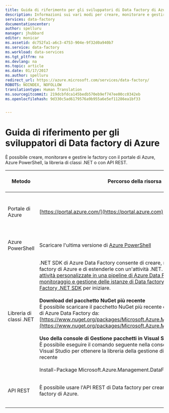 ```yaml
---
title: Guida di riferimento per gli sviluppatori di Data factory di Azure
description: Informazioni sui vari modi per creare, monitorare e gestire data factory di Azure
services: data-factory
documentationcenter: 
author: spelluru
manager: jhubbard
editor: monicar
ms.assetid: dc752fa1-a6c3-4753-904e-9f32d0a940b7
ms.service: data-factory
ms.workload: data-services
ms.tgt_pltfrm: na
ms.devlang: na
ms.topic: article
ms.date: 01/17/2017
ms.author: spelluru
redirect_url: https://azure.microsoft.com/services/data-factory/
ROBOTS: NOINDEX, NOFOLLOW
translationtype: Human Translation
ms.sourcegitcommit: 219dcbfdca145bedb570eb9ef747ee00cc0342eb
ms.openlocfilehash: 9d330c5ad6179576a9b955a6e5ef11286ea1bf33


---
```

# <a name="azure-data-factory-developer-reference"></a>Guida di riferimento per gli sviluppatori di Data factory di Azure
È possibile creare, monitorare e gestire le factory con il portale di Azure, Azure PowerShell, la libreria di classi .NET o con API REST.

| Metodo | Percorso della risorsa | Riferimenti per gli sviluppatori |
| --- | --- | --- |
| Portale di Azure |[https://portal.azure.com/](https://portal.azure.com) |[Introduzione ad Azure Data Factory (portale di Azure)](data-factory-build-your-first-pipeline-using-editor.md) |
| Azure PowerShell |Scaricare l'ultima versione di [Azure PowerShell](http://go.microsoft.com/?linkid=9811175&clcid=0x409) |[Informazioni di riferimento sui cmdlet](https://msdn.microsoft.com/library/dn820234.aspx) |
| Libreria di classi .NET |.NET SDK di Azure Data Factory consente di creare, monitorare e gestire le data factory di Azure e di estenderle con un'attività .NET. Vedere gli articoli [Usare attività personalizzate in una pipeline di Azure Data Factory](data-factory-use-custom-activities.md) e [Creazione, monitoraggio e gestione delle istanze di Data factory di Azure mediante Data Factory .NET SDK](data-factory-create-data-factories-programmatically.md) per iniziare.<br/><br/><b>Download del pacchetto NuGet più recente</b><br/>È possibile scaricare il pacchetto NuGet più recente della libreria della gestione di Azure Data Factory da: [https://www.nuget.org/packages/Microsoft.Azure.Management.DataFactories/](https://www.nuget.org/packages/Microsoft.Azure.Management.DataFactories/)<br/><br/>**Uso della console di Gestione pacchetti in Visual Studio**<br/>È possibile eseguire il comando seguente nella console di Gestione pacchetti di Visual Studio per ottenere la libreria della gestione di Azure Data Factory più recente<br/><br/>Install-Package Microsoft.Azure.Management.DataFactories |[Informazioni di riferimento su .NET SDK](https://msdn.microsoft.com/library/mt415893.aspx) |
| API REST |È possibile usare l'API REST di Data factory per creare, monitorare e gestire data factory di Azure. |[Informazioni di riferimento sulle API REST](https://msdn.microsoft.com/library/dn906738.aspx) |




<!--HONumber=Nov16_HO3-->



